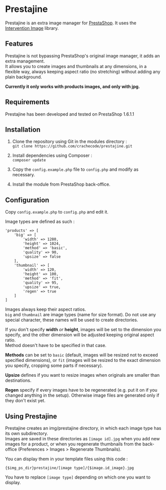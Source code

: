 Prestajine
==========

Prestajine is an extra image manager for [PrestaShop](https://github.com/PrestaShop/PrestaShop). It uses the [Intervention Image](https://github.com/Intervention/image) library.

## Features

Prestajine is not bypassing PrestaShop's original image manager, it adds an extra management.  
It allows you to create images and thumbnails at any dimensions, in a flexible way,
always keeping aspect ratio (no stretching) without adding any plain background.

**Currently it only works with products images, and only with jpg.**

## Requirements

Prestajine has been developed and tested on PrestaShop 1.6.1.1

## Installation

 1. Clone the repository using Git in the modules directory :  
 `git clone https://github.com/crachecode/prestajine.git`

 2. Install dependencies using Composer :  
 `composer update`

 3. Copy the `config.example.php` file to `config.php` and modify as necessary.

 4. Install the module from PrestaShop back-office.

## Configuration

Copy `config.example.php` to `config.php` and edit it.

Image types are defined as such :
```
'products' => [
	'big' => [
		'width' => 1280,
		'height' => 1024,
		'method' => 'basic',
		'quality' => 90,
		'upsize' => false
	],
	'thumbnail' => [
		'width' => 120,
		'height' => 100,
		'method' => 'fit',
		'quality' => 95,
		'upsize' => true,
		'regen' => true
	]
]
```
Images always keep their aspect ratios.  
`big` and `thumbnail` are image types (name for size format). Do not use any special character, these names will be used to create directories.

If you don't specify **width** *or* **height**, images will be set to the dimension you specify,
and the other dimension will be adjusted keeping original aspect ratio.  
Method doesn't have to be specified in that case.

**Methods** can be set to `basic` (default, images will be resized not to exceed specified dimensions),
or `fit` (images will be resized to the exact dimension you specify, cropping some parts if necessary).

**Upsize** defines if you want to resize images when originals are smaller than destinations.

**Regen** specify if every images have to be regenerated (e.g. put it on if you changed anything in the setup). Otherwise image files are generated only if they don't exist yet.

## Using Prestajine

Prestajine creates an img/prestajine directory, in which each image type has its own subdirectory.  
Images are saved in these directories as `[image id].jpg` when you add new images for a product,
or when you regenerate thumbnails from the back-office (Preferences > Images > Regenerate Thumbnails).

You can display them in your template files using this code :
```
{$img_ps_dir}prestajine/[image type]/{$image.id_image}.jpg
```
You have to replace `[image type]` depending on which one you want to display.